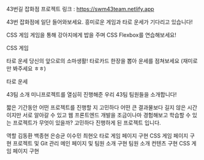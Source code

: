 43번길 잡화점
프로젝트 링크 : https://swm43team.netlify.app

43번 잡화점에 일단 들어와보세요.
흥미로운 게임과 타로 운세가 기다리고 있습니다!



CSS 게임
게임을 통해 강아지에게 밥을 주며 CSS Flexbox를 연습해보세요!

CSS 게임

타로 운세
당신의 앞으로의 소마생활! 타로카드 한장을 뽑아 운세를 점쳐보세요
(재미로만 봐주세요 ㅎㅎ)

타로 운세

43팀 소개
미니프로젝트를 열심히 진행해준 우리 43팀 팀원들을 소개합니다!



짧은 기간동안 어떤 프로젝트를 진행할 지 고민하다 어떤 큰 결과물보다 길지 않은 시간이지만 서로 알아갈 수 있고 웹 프론트엔드 개발을 조금이나마 경험해보고 학습할 수 있는 프로젝트가 무엇이 있을까? 고민하다 진행하게 된 프로젝트 입니다.

역할
김동환	백종현	은승균	이수민	최현오
타로 게임 페이지 구현	CSS 게임 페이지 구현	프로젝트 및 Git 관리
메인 페이지 및 팀원 소개 구현	팀원 소개 컨텐츠 구현	CSS 게임 페이지 구현
